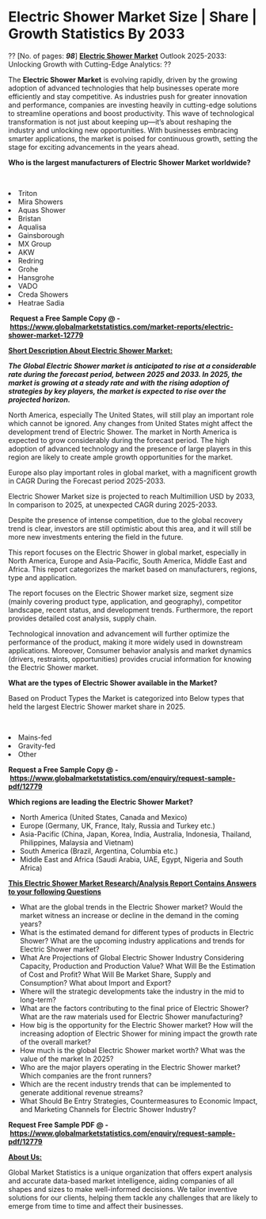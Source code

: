 <H1>Electric Shower Market Size | Share | Growth Statistics By 2033</H1><p>?? [No. of pages:&nbsp;<strong><em>98</em></strong>]&nbsp;<strong><a href="https://www.globalmarketstatistics.com/market-reports/electric-shower-market-12779">Electric Shower&nbsp;Market</a></strong>&nbsp;Outlook 2025-2033: Unlocking Growth with Cutting-Edge Analytics: ??</p><p>The <strong>Electric Shower Market</strong> is evolving rapidly, driven by the growing adoption of advanced technologies that help businesses operate more efficiently and stay competitive. As industries push for greater innovation and performance, companies are investing heavily in cutting-edge solutions to streamline operations and boost productivity. This wave of technological transformation is not just about keeping up&mdash;it&rsquo;s about reshaping the industry and unlocking new opportunities. With businesses embracing smarter applications, the market is poised for continuous growth, setting the stage for exciting advancements in the years ahead.</p><p><strong>Who is the largest manufacturers of Electric Shower Market worldwide?</strong></p><p>&nbsp;<li>Triton<li> Mira Showers<li> Aquas Shower<li> Bristan<li> Aqualisa<li> Gainsborough<li> MX Group<li> AKW<li> Redring<li> Grohe<li> Hansgrohe<li> VADO<li> Creda Showers<li> Heatrae Sadia</p><p>&nbsp;<strong>Request a Free Sample Copy @ -&nbsp;<a href="https://www.globalmarketstatistics.com/market-reports/electric-shower-market-12779">https://www.globalmarketstatistics.com/market-reports/electric-shower-market-12779</a></strong></p><p><strong><u>Short Description About Electric Shower Market:</u></strong></p><p><strong><em>The Global Electric Shower market is anticipated to rise at a considerable rate during the forecast period, between 2025 and 2033. In 2025, the market is growing at a steady rate and with the rising adoption of strategies by key players, the market is expected to rise over the projected horizon.</em></strong></p><p>North America, especially The United States, will still play an important role which cannot be ignored. Any changes from United States might affect the development trend of Electric Shower. The market in North America is expected to grow considerably during the forecast period. The high adoption of advanced technology and the presence of large players in this region are likely to create ample growth opportunities for the market.</p><p>Europe also play important roles in global market, with a magnificent growth in CAGR During the Forecast period 2025-2033.</p><p>Electric Shower Market size is projected to reach Multimillion USD by 2033, In comparison to 2025, at unexpected CAGR during 2025-2033.</p><p>Despite the presence of intense competition, due to the global recovery trend is clear, investors are still optimistic about this area, and it will still be more new investments entering the field in the future.</p><p>This report focuses on the Electric Shower in global market, especially in North America, Europe and Asia-Pacific, South America, Middle East and Africa. This report categorizes the market based on manufacturers, regions, type and application.</p><p>The report focuses on the Electric Shower market size, segment size (mainly covering product type, application, and geography), competitor landscape, recent status, and development trends. Furthermore, the report provides detailed cost analysis, supply chain.</p><p>Technological innovation and advancement will further optimize the performance of the product, making it more widely used in downstream applications. Moreover, Consumer behavior analysis and market dynamics (drivers, restraints, opportunities) provides crucial information for knowing the Electric Shower market.</p><p><strong>What are the types of Electric Shower available in the Market?</strong></p><p>Based on Product Types the Market is categorized into Below types that held the largest Electric Shower market share in 2025.</p><p>&nbsp;<li>Mains-fed<li> Gravity-fed<li> Other&nbsp;</p><p><strong>Request a Free Sample Copy @ -&nbsp;<a href="https://www.globalmarketstatistics.com/enquiry/request-sample-pdf/12779">https://www.globalmarketstatistics.com/enquiry/request-sample-pdf/12779</a></strong></p><p><strong>Which regions are leading the Electric Shower Market?</strong></p><ul><li>North America (United States, Canada and Mexico)</li><li>Europe (Germany, UK, France, Italy, Russia and Turkey etc.)</li><li>Asia-Pacific (China, Japan, Korea, India, Australia, Indonesia, Thailand, Philippines, Malaysia and Vietnam)</li><li>South America (Brazil, Argentina, Columbia etc.)</li><li>Middle East and Africa (Saudi Arabia, UAE, Egypt, Nigeria and South Africa)</li></ul><p><strong><u>This Electric Shower Market Research/Analysis Report Contains Answers to your following Questions</u></strong></p><ul><li>What are the global trends in the Electric Shower market? Would the market witness an increase or decline in the demand in the coming years?</li><li>What is the estimated demand for different types of products in Electric Shower? What are the upcoming industry applications and trends for Electric Shower market?</li><li>What Are Projections of Global Electric Shower Industry Considering Capacity, Production and Production Value? What Will Be the Estimation of Cost and Profit? What Will Be Market Share, Supply and Consumption? What about Import and Export?</li><li>Where will the strategic developments take the industry in the mid to long-term?</li><li>What are the factors contributing to the final price of Electric Shower? What are the raw materials used for Electric Shower manufacturing?</li><li>How big is the opportunity for the Electric Shower market? How will the increasing adoption of Electric Shower for mining impact the growth rate of the overall market?</li><li>How much is the global Electric Shower market worth? What was the value of the market In 2025?</li><li>Who are the major players operating in the Electric Shower market? Which companies are the front runners?</li><li>Which are the recent industry trends that can be implemented to generate additional revenue streams?</li><li>What Should Be Entry Strategies, Countermeasures to Economic Impact, and Marketing Channels for Electric Shower Industry?</li></ul><p><strong>Request Free Sample PDF @ -&nbsp;<a href="https://www.globalmarketstatistics.com/enquiry/request-sample-pdf/12779">https://www.globalmarketstatistics.com/enquiry/request-sample-pdf/12779</a></strong></p><p><strong><u>About Us:</u></strong></p><p>Global Market Statistics&nbsp;is a unique organization that offers expert analysis and accurate data-based market intelligence, aiding companies of all shapes and sizes to make well-informed decisions. We tailor inventive solutions for our clients, helping them tackle any challenges that are likely to emerge from time to time and affect their businesses.</p>
